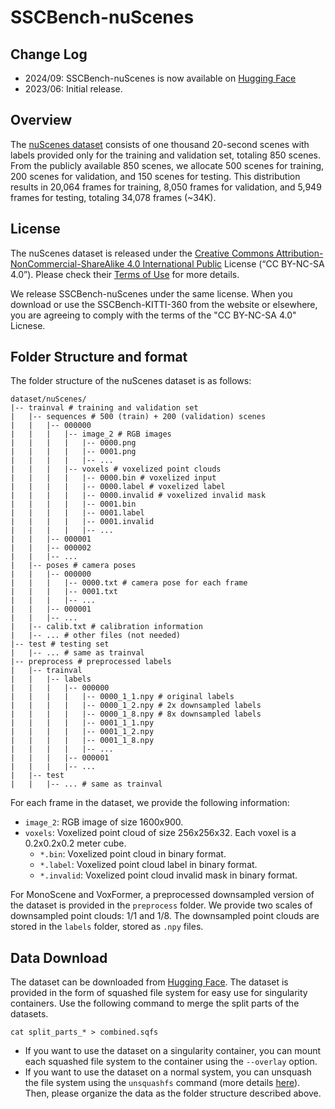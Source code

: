 # SSCBench-nuScenes

## Change Log
* 2024/09: SSCBench-nuScenes is now available on [Hugging Face](https://huggingface.co/datasets/ai4ce/SSCBench/tree/main/sscbench-nuscenes)
* 2023/06: Initial release.

## Overview
The [nuScenes dataset](https://www.nuscenes.org/nuscenes) consists of one thousand 20-second scenes with labels provided only for the training and validation set, totaling 850 scenes. From the publicly available 850 scenes, we allocate 500 scenes for training, 200 scenes for validation, and 150 scenes for testing. This distribution results in 20,064 frames for training, 8,050 frames for validation, and 5,949 frames for testing, totaling 34,078 frames (~34K). 

## License
The nuScenes dataset is released under the [Creative Commons Attribution-NonCommercial-ShareAlike 4.0 International Public](https://creativecommons.org/licenses/by-nc-sa/4.0/legalcode) License (“CC BY-NC-SA 4.0”). Please check their [Terms of Use](https://www.nuscenes.org/terms-of-use) for more details.

We release SSCBench-nuScenes under the same license. When you download or use the SSCBench-KITTI-360 from the website or elsewhere, you are agreeing to comply with the terms of the "CC BY-NC-SA 4.0" Licnese.

## Folder Structure and format
The folder structure of the nuScenes dataset is as follows:
```
dataset/nuScenes/
|-- trainval # training and validation set
|   |-- sequences # 500 (train) + 200 (validation) scenes
|   |   |-- 000000
|   |   |   |-- image_2 # RGB images
|   |   |   |   |-- 0000.png
|   |   |   |   |-- 0001.png
|   |   |   |   |-- ...
|   |   |   |-- voxels # voxelized point clouds
|   |   |   |   |-- 0000.bin # voxelized input
|   |   |   |   |-- 0000.label # voxelized label
|   |   |   |   |-- 0000.invalid # voxelized invalid mask
|   |   |   |   |-- 0001.bin
|   |   |   |   |-- 0001.label
|   |   |   |   |-- 0001.invalid
|   |   |   |   |-- ...
|   |   |-- 000001
|   |   |-- 000002
|   |   |-- ...
|   |-- poses # camera poses
|   |   |-- 000000
|   |   |   |-- 0000.txt # camera pose for each frame
|   |   |   |-- 0001.txt
|   |   |   |-- ...
|   |   |-- 000001
|   |   |-- ...
|   |-- calib.txt # calibration information
|   |-- ... # other files (not needed)
|-- test # testing set
|   |-- ... # same as trainval
|-- preprocess # preprocessed labels
|   |-- trainval
|   |   |-- labels
|   |   |   |-- 000000
|   |   |   |   |-- 0000_1_1.npy # original labels
|   |   |   |   |-- 0000_1_2.npy # 2x downsampled labels
|   |   |   |   |-- 0000_1_8.npy # 8x downsampled labels
|   |   |   |   |-- 0001_1_1.npy
|   |   |   |   |-- 0001_1_2.npy
|   |   |   |   |-- 0001_1_8.npy
|   |   |   |   |-- ...
|   |   |   |-- 000001
|   |   |   |-- ...
|   |-- test
|   |   |-- ... # same as trainval
```

For each frame in the dataset, we provide the following information:
* `image_2`: RGB image of size 1600x900.
* `voxels`: Voxelized point cloud of size 256x256x32. Each voxel is a 0.2x0.2x0.2 meter cube.
    * `*.bin`: Voxelized point cloud in binary format.
    * `*.label`: Voxelized point cloud label in binary format.
    * `*.invalid`: Voxelized point cloud invalid mask in binary format.

For MonoScene and VoxFormer, a preprocessed downsampled version of the dataset is provided in the `preprocess` folder. We provide two scales of downsampled point clouds: 1/1 and 1/8. The downsampled point clouds are stored in the `labels` folder, stored as `.npy` files.

## Data Download
The dataset can be downloaded from [Hugging Face](https://huggingface.co/datasets/ai4ce/SSCBench/tree/main/sscbench-nuscenes). The dataset is provided in the form of squashed file system for easy use for singularity containers. Use the following command to merge the split parts of the datasets.
```
cat split_parts_* > combined.sqfs
```
* If you want to use the dataset on a singularity container, you can mount each squashed file system to the container using the `--overlay` option.
* If you want to use the dataset on a normal system, you can unsquash the file system using the `unsquashfs` command (more details [here](https://manpages.ubuntu.com/manpages/focal/man1/unsquashfs.1.html)). Then, please organize the data as the folder structure described above.
